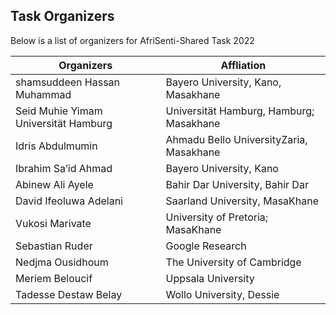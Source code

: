 ## Task Organizers

Below is a list of organizers for AfriSenti-Shared Task 2022

| Organizers | Affliation |
|---|---|
| shamsuddeen Hassan Muhammad | Bayero University, Kano, Masakhane |
|Seid Muhie Yimam Universität Hamburg|  Universität Hamburg, Hamburg; Masakhane|
| Idris Abdulmumin  | Ahmadu Bello UniversityZaria, Masakhane|
| Ibrahim Sa’id Ahmad |  Bayero University, Kano |
| Abinew Ali Ayele  | Bahir Dar University, Bahir Dar |
| David Ifeoluwa Adelani  | Saarland University, MasaKhane |
| Vukosi Marivate | University of Pretoria; MasaKhane |
| Sebastian Ruder   | Google Research |
| Nedjma Ousidhoum  | The University of Cambridge |
| Meriem Beloucif | Uppsala University |
| Tadesse Destaw Belay | Wollo University, Dessie |




 